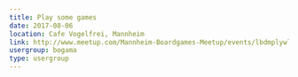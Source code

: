 ```yaml
---
title: Play some games
date: 2017-08-06
location: Cafe Vogelfrei, Mannheim
link: http://www.meetup.com/Mannheim-Boardgames-Meetup/events/lbdmplywlbjb/
usergroup: bogama
type: usergroup
---
```

